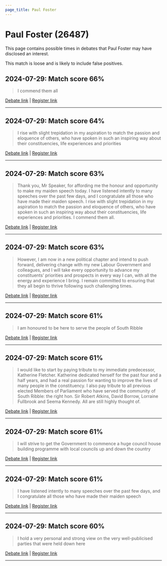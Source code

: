 ```yaml
---
page_title: Paul Foster
---
```


# Paul Foster  (26487)

This page contains possible times in debates that Paul Foster may have disclosed an interest.

This match is loose and is likely to include false positives. 



## 2024-07-29: Match score 66%

>I commend them all

[Debate link](https://www.theyworkforyou.com/debates/?id=2024-07-29c.1087.2) | [Register link](https://www.theyworkforyou.com/mp/26487/register)


---



## 2024-07-29: Match score 64%

>I rise with slight trepidation in my aspiration to match the passion and eloquence of others, who have spoken in such an inspiring way about their constituencies, life experiences and priorities

[Debate link](https://www.theyworkforyou.com/debates/?id=2024-07-29c.1087.2) | [Register link](https://www.theyworkforyou.com/mp/26487/register)


---



## 2024-07-29: Match score 63%

>Thank you, Mr Speaker, for affording me the honour and opportunity to make my maiden speech today. I have listened intently to many speeches over the past few days, and I congratulate all those who have made their maiden speech. I rise with slight trepidation in my aspiration to match the passion and eloquence of others, who have spoken in such an inspiring way about their constituencies, life experiences and priorities. I commend them all.

[Debate link](https://www.theyworkforyou.com/debates/?id=2024-07-29c.1087.2) | [Register link](https://www.theyworkforyou.com/mp/26487/register)


---



## 2024-07-29: Match score 63%

>However, I am now in a new political chapter and intend to push forward, delivering change with my new Labour Government and colleagues, and I will take every opportunity to advance my constituents’ priorities and prospects in every way I can, with all the energy and experience I bring. I remain committed to ensuring that they all begin to thrive following such challenging times.

[Debate link](https://www.theyworkforyou.com/debates/?id=2024-07-29c.1087.2) | [Register link](https://www.theyworkforyou.com/mp/26487/register)


---



## 2024-07-29: Match score 61%

>I am honoured to be here to serve the people of South Ribble

[Debate link](https://www.theyworkforyou.com/debates/?id=2024-07-29c.1087.2) | [Register link](https://www.theyworkforyou.com/mp/26487/register)


---



## 2024-07-29: Match score 61%

>I would like to start by paying tribute to my immediate predecessor, Katherine Fletcher. Katherine dedicated herself for the past four and a half years, and had a real  passion for wanting to improve the lives of many people in the constituency. I also pay tribute to all previous elected Members of Parliament who have served the community of South Ribble: the right hon. Sir Robert Atkins, David Borrow, Lorraine Fullbrook and Seema Kennedy. All are still highly thought of.

[Debate link](https://www.theyworkforyou.com/debates/?id=2024-07-29c.1087.2) | [Register link](https://www.theyworkforyou.com/mp/26487/register)


---



## 2024-07-29: Match score 61%

>I will strive to get the Government to commence a huge council house building programme with local councils up and down the country

[Debate link](https://www.theyworkforyou.com/debates/?id=2024-07-29c.1087.2) | [Register link](https://www.theyworkforyou.com/mp/26487/register)


---



## 2024-07-29: Match score 61%

>I have listened intently to many speeches over the past few days, and I congratulate all those who have made their maiden speech

[Debate link](https://www.theyworkforyou.com/debates/?id=2024-07-29c.1087.2) | [Register link](https://www.theyworkforyou.com/mp/26487/register)


---



## 2024-07-29: Match score 60%

>I hold a very personal and strong view on the very well-publicised parties that were held down here

[Debate link](https://www.theyworkforyou.com/debates/?id=2024-07-29c.1087.2) | [Register link](https://www.theyworkforyou.com/mp/26487/register)


---

